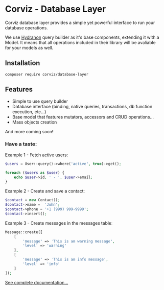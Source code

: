 # Corviz - Database Layer

Corviz database layer provides a simple yet powerful interface to run your database operations.

We use [Hydrahon](https://clancats.io/hydrahon/master/) query builder as it's base components, extending it with a Model.
It means that all operations included in their library will be avaliable for your models as well.

## Installation

```
composer require corviz/database-layer
```

## Features

- Simple to use query builder
- Database interface (binding, native queries, transactions, db function execution, etc...)
- Base model that features mutators, accessors and CRUD operations...
- Mass objects creation

And more coming soon!

### Have a taste:

Example 1 - Fetch active users:
```php
$users = User::query()->where('active', true)->get();

foreach ($users as $user) {
    echo $user->id, ' - ', $user->email;
}
```

Example 2 - Create and save a contact:

```php
$contact = new Contact();
$contact->name =  'John';
$contact->phone = '+1 (999) 999-9999';
$contact->insert(); 
```

Example 3 - Create messages in the messages table:
```php
Message::create([
    [
        'message' => 'This is an warning message',
        'level' => 'warning'
    ],
    [
        'message' => 'This is an info message',
        'level' => 'info'
    ]
]);
```

[See complete documentation...](https://corviz.github.io/database-layer/)
